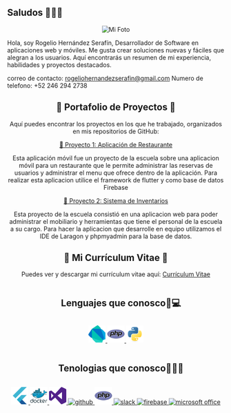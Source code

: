 ## Saludos 👋👋👋

<p align="center">
  <img src="https://github.com/RogHDZ/RogHDZ/blob/main/Rogelio%20Hern%C3%A1ndez%20Serafin.jpg" alt="Mi Foto" width="300" height="auto"/>
</p>

Hola, soy Rogelio Hernández Serafín, Desarrollador de Software en aplicaciones web y móviles. Me gusta crear soluciones nuevas y fáciles que alegran a los usuarios. Aquí encontrarás un resumen de mi experiencia, habilidades y proyectos destacados.

correo de contacto: rogeliohernandezserafin@gmail.com
Numero de telefono: +52 246 294 2738

<h2 align="center">💼 Portafolio de Proyectos 💼</h2>
<p align="center">
  Aquí puedes encontrar los proyectos en los que he trabajado, organizados en mis repositorios de GitHub:
</p>
<p align="center">
  <!-- Repositorio 1 -->
  <a href="https://github.com/RogHDZ/AppMovilUtt" target="_blank">
    🌟 Proyecto 1: Aplicación de Restaurante
  </a><br>
  <p align="center">
  Esta aplicación móvil fue un proyecto de la escuela sobre una aplicacion móvil para un restaurante que le permite administrar las reservas de usuarios y administrar el menu que ofrece dentro de la aplicación. Para realizar esta aplicacion utilice el framework de flutter y como base de datos Firebase
</p>
  <!-- Repositorio 2 -->
<p align = "center">
  <a href="https://github.com/RogHDZ/InventarioUTT" target="_blank">
    🌟 Proyecto 2: Sistema de Inventarios
  </a><br>
  </p>
  <p align="center">
  Esta proyecto de la escuela consistió en una aplicacion web para poder administrar el mobiliario y herramientas que tiene el personal de la escuela a su cargo. Para hacer la aplicacion que desarrolle en equipo utilizamos el IDE de Laragon y phpmyadmin para la base de datos.
</p>
  
<h2 align="center">📄 Mi Currículum Vitae 📄</h2>
<p align="center">
  Puedes ver y descargar mi currículum vitae aquí: 
  <a href="https://github.com/RogHDZ/RogHDZ/blob/main/Rogelio%20hdz%20cv.pdf" target="_blank">Currículum Vitae</a>
</p>




<div id="user-content-toc">
  <ul align="center">
    <summary><h2 style="display: inline-block">Lenguajes que conosco👨💻</h2></summary>
  </ul>
</div>
<p align="center">
  <!-- Dart -->
  <a href="https://dart.dev/" target="_blank" rel="noreferrer">
    <img src="https://raw.githubusercontent.com/devicons/devicon/master/icons/dart/dart-original.svg" alt="dart" width="40" height="40"/>
  </a>
  <!-- PHP -->
  <a href="https://www.php.net/" target="_blank" rel="noreferrer">
    <img src="https://raw.githubusercontent.com/devicons/devicon/master/icons/php/php-original.svg" alt="php" width="40" height="40"/>
  </a>
  <!-- Python -->
  <a href="https://www.python.org/" target="_blank" rel="noreferrer">
    <img src="https://raw.githubusercontent.com/devicons/devicon/master/icons/python/python-original.svg" alt="python" width="40" height="40"/>
  </a>
</p>




<div id="user-content-toc">
  <ul align="center">
    <summary><h2 style="display: inline-block">Tenologias que conosco👨🏻‍💻</h2></summary>
  </ul>
</div>
<p align="center">
  <!-- Flutter -->
  <a href="https://flutter.dev/" target="_blank" rel="noreferrer">
    <img src="https://raw.githubusercontent.com/devicons/devicon/master/icons/flutter/flutter-original.svg" alt="flutter" width="40" height="40"/>
  </a>
  <!-- Docker -->
  <a href="https://www.docker.com/" target="_blank" rel="noreferrer">
    <img src="https://raw.githubusercontent.com/devicons/devicon/master/icons/docker/docker-original-wordmark.svg" alt="docker" width="40" height="40"/>
  </a>
  <!-- Visual Studio -->
  <a href="https://visualstudio.microsoft.com/" target="_blank" rel="noreferrer">
    <img src="https://raw.githubusercontent.com/devicons/devicon/master/icons/visualstudio/visualstudio-plain.svg" alt="visual studio" width="40" height="40"/>
  </a>
  <!-- GitHub -->
  <a href="https://github.com/" target="_blank" rel="noreferrer">
    <img src="https://www.vectorlogo.zone/logos/github/github-icon.svg" alt="github" width="40" height="40"/>
  </a>
  <!-- PHP -->
  <a href="https://www.php.net/" target="_blank" rel="noreferrer">
    <img src="https://raw.githubusercontent.com/devicons/devicon/master/icons/php/php-original.svg" alt="php" width="40" height="40"/>
  </a>
  <!-- Slack -->
  <a href="https://slack.com/" target="_blank" rel="noreferrer">
    <img src="https://www.vectorlogo.zone/logos/slack/slack-icon.svg" alt="slack" width="40" height="40"/>
  </a>
  <!-- Firebase -->
  <a href="https://firebase.google.com/" target="_blank" rel="noreferrer">
    <img src="https://www.vectorlogo.zone/logos/firebase/firebase-icon.svg" alt="firebase" width="40" height="40"/>
  </a>
  <!-- Microsoft Office -->
  <a href="https://www.microsoft.com/en-us/microsoft-365" target="_blank" rel="noreferrer">
    <img src="https://www.vectorlogo.zone/logos/microsoft_office/microsoft_office-icon.svg" alt="microsoft office" width="40" height="40"/>
  </a>
</p>


